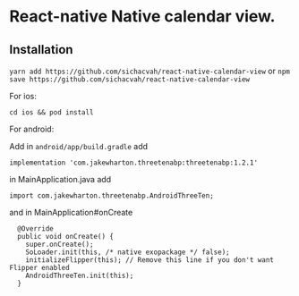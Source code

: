 # React-native Native calendar view.

## Installation

`yarn add https://github.com/sichacvah/react-native-calendar-view`
or
`npm save https://github.com/sichacvah/react-native-calendar-view`

For ios:

```cd ios && pod install```

For android:

Add in `android/app/build.gradle` add

```implementation 'com.jakewharton.threetenabp:threetenabp:1.2.1'```

in MainApplication.java add

```import com.jakewharton.threetenabp.AndroidThreeTen;```

and in MainApplication#onCreate

```
  @Override
  public void onCreate() {
    super.onCreate();
    SoLoader.init(this, /* native exopackage */ false);
    initializeFlipper(this); // Remove this line if you don't want Flipper enabled
    AndroidThreeTen.init(this);
  }
```
